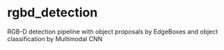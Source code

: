 # rgbd_detection
RGB-D detection pipeline with object proposals by EdgeBoxes and object classification by Multimodal CNN
